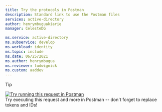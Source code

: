 ```yaml
---
title: Try the protocols in Postman
description: Standard link to use the Postman files
services: active-directory
author: henrymbuguakiarie
manager: CelesteDG

ms.service: active-directory
ms.subservice: develop
ms.workload: identity
ms.topic: include
ms.date: 06/25/2021
ms.author: henrymbugua
ms.reviewer: ludwignick
ms.custom: aaddev
---
```

> [!TIP]
> [![Try running this request in Postman](../media/v2-oauth2-auth-code-flow/runInPostman.png)](https://app.getpostman.com/run-collection/f77994d794bab767596d)<br/>
> Try executing this request and more in Postman -- don't forget to replace tokens and IDs!
